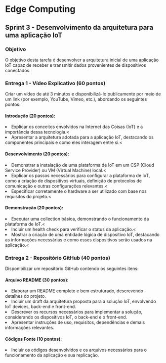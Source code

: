# Edge Computing 

## Sprint 3 - Desenvolvimento da arquitetura para uma aplicação IoT

### Objetivo
O objetivo desta tarefa é desenvolver a arquitetura inicial de uma aplicação IoT capaz de receber e transmitir dados
provenientes de dispositivos conectados.

### Entrega 1 - Vídeo Explicativo (60 pontos)
Criar um vídeo de até 3 minutos e disponibilizá-lo publicamente por meio de um link (por exemplo, YouTube, Vimeo, etc.), abordando os seguintes pontos:
#### Introdução (20 pontos):
<li>Explicar os conceitos envolvidos na Internet das Coisas (IoT) e a importância dessa tecnologia.<</li>
<li>Apresentar a arquitetura adotada para a aplicação IoT, destacando os componentes principais e como eles interagem entre si.<</li>

#### Desenvolvimento (20 pontos):
<li>Demonstrar a instalação de uma plataforma de IoT em um CSP (Cloud Service Provider) ou VM (Virtual Machine) local.<</li>
<li>Explicar os passos necessários para configurar a plataforma de IoT, como a criação de dispositivos virtuais, definição de
protocolos de comunicação e outras configurações relevantes.<</li>
<li>Especificar corretamente o hardware a ser utilizado com base nos requisitos do projeto.<</li>
  
#### Demonstração (20 pontos):
<li>Executar uma collection básica, demonstrando o funcionamento da plataforma de IoT.<</li>
<li>Incluir um health check para verificar o status da aplicação.<</li>
<li>Mostrar a criação de uma entidade lógica de dispositivo IoT, destacando as informações necessárias e como esses dispositivos
serão usados na aplicação.<</li>

### Entrega 2 - Repositório GitHub (40 pontos)
Disponibilizar um repositório GitHub contendo os seguintes itens:

#### Arquivo README (30 pontos):
<li>Elaborar um README completo e bem estruturado, descrevendo detalhes do projeto.</li>
<li>Incluir um draft da arquitetura proposta para a solução IoT, envolvendo IoT devices, back-end e front-end.</li>
<li>Descrever os recursos necessários para implementar a solução, considerando os dispositivos IoT, o back-end e o front-end.</li>
<li>Apresentar instruções de uso, requisitos, dependências e demais informações relevantes.</li>

#### Códigos Fonte (10 pontos): 
<li>Incluir os códigos desenvolvidos e os arquivos necessários para o funcionamento da aplicação e sua replicação.</li>
